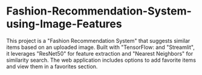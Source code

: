 # Fashion-Recommendation-System-using-Image-Features
This project is a "Fashion Recommendation System" that suggests similar items based on an uploaded image. 
Built with  "TensorFlow: and "Streamlit", it leverages "ResNet50" for feature extraction and "Nearest Neighbors" for similarity search. 
The web application includes options to add favorite items and view them in a favorites section.
